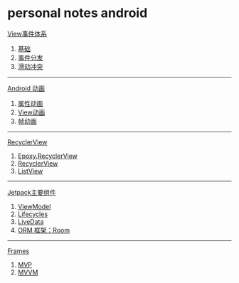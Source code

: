 # personal notes android
    
[View事件体系](https://github.com/xiaojing1031/personal-notes-android-/blob/main/View%E4%BA%8B%E4%BB%B6%E4%BD%93%E7%B3%BB.md#view-%E4%BA%8B%E4%BB%B6%E4%BD%93%E7%B3%BB)
1. [基础](https://github.com/xiaojing1031/personal-notes-android-/blob/main/View%E4%BA%8B%E4%BB%B6%E4%BD%93%E7%B3%BB.md#1-%E5%9F%BA%E7%A1%80)
2. [事件分发](https://github.com/xiaojing1031/personal-notes-android-/blob/main/View%E4%BA%8B%E4%BB%B6%E4%BD%93%E7%B3%BB.md#3-%E4%BA%8B%E4%BB%B6%E5%88%86%E5%8F%91%E6%9C%BA%E5%88%B6-motionevent%E7%9A%84%E4%BA%8B%E4%BB%B6%E5%88%86%E5%8F%91%E8%BF%87%E7%A8%8B)    
3. [滑动冲突](https://github.com/xiaojing1031/personal-notes-android-/blob/main/View%E4%BA%8B%E4%BB%B6%E4%BD%93%E7%B3%BB.md#4-%E6%BB%91%E5%8A%A8%E5%86%B2%E7%AA%81)
---

[Android 动画](https://github.com/xiaojing1031/personal-notes-android-/blob/main/Android%20%E5%8A%A8%E7%94%BB.md#android-%E5%8A%A8%E7%94%BB)
1. [属性动画](https://github.com/xiaojing1031/personal-notes-android-/blob/main/Android%20%E5%8A%A8%E7%94%BB.md#%E5%B1%9E%E6%80%A7%E5%8A%A8%E7%94%BB)
2. [View动画](https://github.com/xiaojing1031/personal-notes-android-/blob/main/Android%20%E5%8A%A8%E7%94%BB.md#view-%E5%8A%A8%E7%94%BB)
3. [帧动画](https://github.com/xiaojing1031/personal-notes-android-/blob/main/Android%20%E5%8A%A8%E7%94%BB.md#%E5%B8%A7%E5%8A%A8%E7%94%BB)
---

[RecyclerView](https://github.com/xiaojing1031/personal-notes-android-/blob/main/RecyclerView.md#recyclerview)
1. [Epoxy.RecyclerView](https://github.com/xiaojing1031/personal-notes-android/blob/main/RecyclerView.md#epoxyrecyclerview)
2. [RecyclerView](https://github.com/xiaojing1031/personal-notes-android/blob/main/RecyclerView.md#recyclerview-1)
3. [ListView](https://github.com/xiaojing1031/personal-notes-android/blob/main/RecyclerView.md#listview)
---

[Jetpack主要组件](https://github.com/xiaojing1031/personal-notes-android/blob/main/Jetpack%E5%BC%80%E5%8F%91%E7%BB%84%E4%BB%B6.md#jetpack-%E4%B8%BB%E8%A6%81%E6%A1%86%E6%9E%B6--%E7%BB%84%E4%BB%B6)
1. [ViewModel](https://github.com/xiaojing1031/personal-notes-android/blob/main/Jetpack%E5%BC%80%E5%8F%91%E7%BB%84%E4%BB%B6.md#viewmodel-%E7%BB%84%E4%BB%B6)
2. [Lifecycles](https://github.com/xiaojing1031/personal-notes-android/blob/main/Jetpack%E5%BC%80%E5%8F%91%E7%BB%84%E4%BB%B6.md#lifecycles-%E7%BB%84%E4%BB%B6)
3. [LiveData](https://github.com/xiaojing1031/personal-notes-android/blob/main/Jetpack%E5%BC%80%E5%8F%91%E7%BB%84%E4%BB%B6.md#livedata)
4. [ORM 框架：Room](https://github.com/xiaojing1031/personal-notes-android/blob/main/Jetpack%E5%BC%80%E5%8F%91%E7%BB%84%E4%BB%B6.md#orm-%E6%A1%86%E6%9E%B6)
---

[Frames]()
1. [MVP]()
2. [MVVM]()
